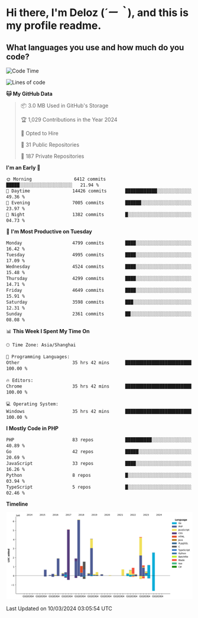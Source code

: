 # **Hi there, I'm Deloz (*´ー｀*), and this is my profile readme.**

## **What languages you use and how much do you code?**

<!--START_SECTION:waka-->
![Code Time](http://img.shields.io/badge/Code%20Time-3%2C427%20hrs%2043%20mins-blue)

![Lines of code](https://img.shields.io/badge/From%20Hello%20World%20I%27ve%20Written-36.6%20million%20lines%20of%20code-blue)

**🐱 My GitHub Data** 

> 📦 3.0 MB Used in GitHub's Storage 
 > 
> 🏆 1,029 Contributions in the Year 2024
 > 
> 💼 Opted to Hire
 > 
> 📜 31 Public Repositories 
 > 
> 🔑 187 Private Repositories 
 > 
**I'm an Early 🐤** 

```text
🌞 Morning                6412 commits        █████░░░░░░░░░░░░░░░░░░░░   21.94 % 
🌆 Daytime                14426 commits       ████████████░░░░░░░░░░░░░   49.36 % 
🌃 Evening                7005 commits        ██████░░░░░░░░░░░░░░░░░░░   23.97 % 
🌙 Night                  1382 commits        █░░░░░░░░░░░░░░░░░░░░░░░░   04.73 % 
```
📅 **I'm Most Productive on Tuesday** 

```text
Monday                   4799 commits        ████░░░░░░░░░░░░░░░░░░░░░   16.42 % 
Tuesday                  4995 commits        ████░░░░░░░░░░░░░░░░░░░░░   17.09 % 
Wednesday                4524 commits        ████░░░░░░░░░░░░░░░░░░░░░   15.48 % 
Thursday                 4299 commits        ████░░░░░░░░░░░░░░░░░░░░░   14.71 % 
Friday                   4649 commits        ████░░░░░░░░░░░░░░░░░░░░░   15.91 % 
Saturday                 3598 commits        ███░░░░░░░░░░░░░░░░░░░░░░   12.31 % 
Sunday                   2361 commits        ██░░░░░░░░░░░░░░░░░░░░░░░   08.08 % 
```


📊 **This Week I Spent My Time On** 

```text
🕑︎ Time Zone: Asia/Shanghai

💬 Programming Languages: 
Other                    35 hrs 42 mins      █████████████████████████   100.00 % 

🔥 Editors: 
Chrome                   35 hrs 42 mins      █████████████████████████   100.00 % 

💻 Operating System: 
Windows                  35 hrs 42 mins      █████████████████████████   100.00 % 
```

**I Mostly Code in PHP** 

```text
PHP                      83 repos            ██████████░░░░░░░░░░░░░░░   40.89 % 
Go                       42 repos            █████░░░░░░░░░░░░░░░░░░░░   20.69 % 
JavaScript               33 repos            ████░░░░░░░░░░░░░░░░░░░░░   16.26 % 
Python                   8 repos             █░░░░░░░░░░░░░░░░░░░░░░░░   03.94 % 
TypeScript               5 repos             █░░░░░░░░░░░░░░░░░░░░░░░░   02.46 % 
```



**Timeline**

![Lines of Code chart](https://raw.githubusercontent.com/deloz/deloz/main/assets/bar_graph.png)


 Last Updated on 10/03/2024 03:05:54 UTC
<!--END_SECTION:waka-->
